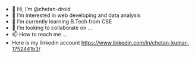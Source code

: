- 👋 Hi, I’m @chetan-droid
- 👀 I’m interested in web developing and data analysis
- 🌱 I’m currently learning B.Tech from CSE
- 💞️ I’m looking to collaborate on ...
- 📫 How to reach me ...
- Here is my linkedin account https://www.linkedin.com/in/chetan-kumar-1752441b3/

<!---
chetan-droid/chetan-droid is a ✨ special ✨ repository because its `README.md` (this file) appears on your GitHub profile.
You can click the Preview link to take a look at your changes.
--->
